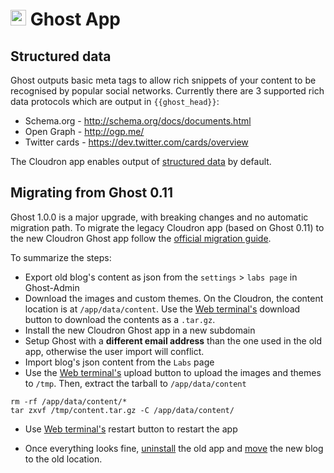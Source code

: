 # <img src="/documentation/img/ghost-logo.png" width="25px"> Ghost App

## Structured data

Ghost outputs basic meta tags to allow rich snippets of your content to be recognised by popular social networks.
Currently there are 3 supported rich data protocols which are output in `{{ghost_head}}`:

- Schema.org - http://schema.org/docs/documents.html
- Open Graph - http://ogp.me/
- Twitter cards - https://dev.twitter.com/cards/overview

The Cloudron app enables output of [structured data](https://github.com/TryGhost/Ghost/blob/master/PRIVACY.md#structured-data)
by default.

## Migrating from Ghost 0.11

Ghost 1.0.0 is a major upgrade, with breaking changes and no automatic
migration path. To migrate the legacy Cloudron app (based on Ghost 0.11)
to the new Cloudron Ghost app follow the [official migration guide](https://docs.ghost.org/docs/migrating-to-ghost-1-0-0).

To summarize the steps:

* Export old blog's content as json from the `settings` > `labs page` in Ghost-Admin
* Download the images and custom themes. On the Cloudron, the content location is
  at `/app/data/content`. Use the [Web terminal's](/documentation/apps#web-terminal)
  download button to download the contents as a `.tar.gz`.
* Install the new Cloudron Ghost app in a new subdomain
* Setup Ghost with a **different email address** than the one used in the old app, otherwise the user import will conflict.
* Import blog's json content from the `Labs` page
* Use the [Web terminal's](/documentation/apps#web-terminal) upload
  button to upload the images and themes to `/tmp`. Then, extract the tarball to `/app/data/content`
```
rm -rf /app/data/content/*
tar zxvf /tmp/content.tar.gz -C /app/data/content/
```
* Use [Web terminal's](/documentation/apps#web-terminal) restart button
  to restart the app

* Once everything looks fine, [uninstall](/documentation/apps/#uninstall-an-app) the old app
  and [move](/documentation/apps/#moving-an-app-to-another-domain) the new blog to the old
  location.


